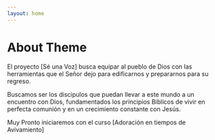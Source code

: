 ```yaml
---
layout: home
---
```

# About Theme

El proyecto [Sé una Voz] busca equipar al pueblo de Dios con las herramientas que el Señor dejo para edificarnos y prepararnos para su regreso.

Buscamos ser los discipulos que puedan llevar a este mundo a un encuentro con Dios, fundamentados los principios
Biblicos de vivir en perfecta comunión y en un crecimiento constante con Jesús.

Muy Pronto iniciaremos con el curso [Adoración en tiempos de Avivamiento]
